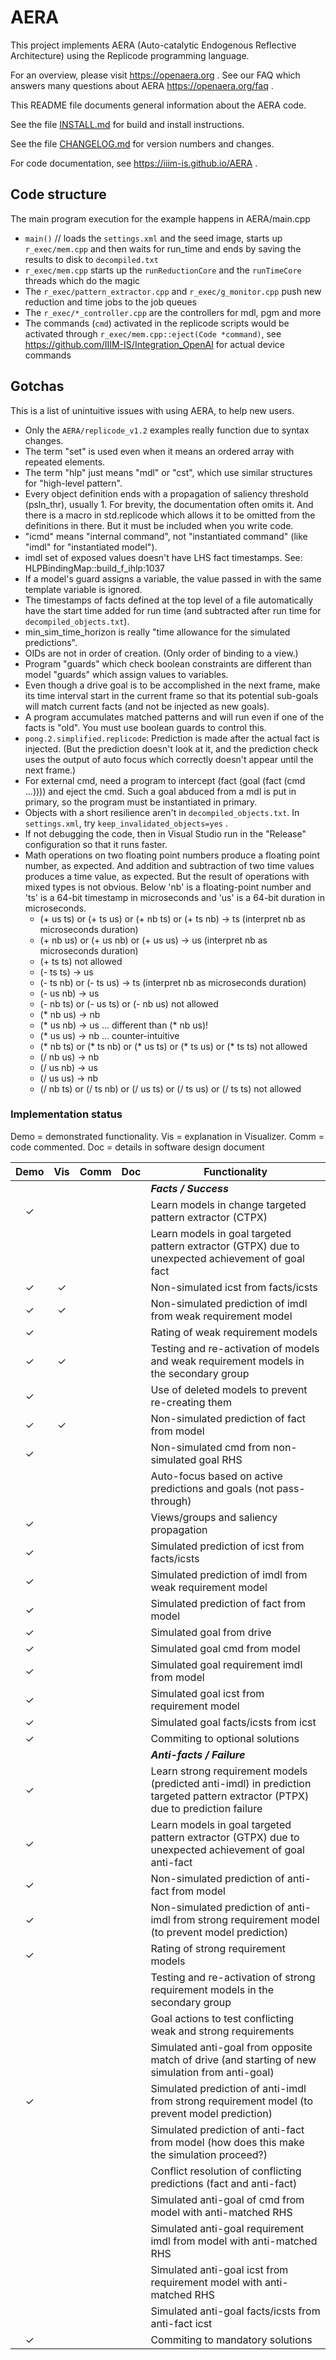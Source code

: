 # AERA

This project implements AERA (Auto-catalytic Endogenous Reflective Architecture) using the Replicode
programming language.

For an overview, please visit https://openaera.org . See our FAQ which answers many questions about AERA https://openaera.org/faq .

This README file documents general information about the AERA code.

See the file [INSTALL.md](https://github.com/IIIM-IS/AERA/blob/master/INSTALL.md) for build and install instructions.

See the file [CHANGELOG.md](https://github.com/IIIM-IS/AERA/blob/master/CHANGELOG.md) for version numbers and changes.

For code documentation, see https://iiim-is.github.io/AERA .

## Code structure
The main program execution for the example happens in AERA/main.cpp
- `main()` // loads the `settings.xml` and the seed image, starts up `r_exec/mem.cpp` and then waits for run_time and ends by saving the results to disk to `decompiled.txt`
- `r_exec/mem.cpp` starts up the `runReductionCore` and the `runTimeCore` threads which do the magic
- The `r_exec/pattern_extractor.cpp` and `r_exec/g_monitor.cpp` push new reduction and time jobs to the job queues
- The `r_exec/*_controller.cpp` are the controllers for mdl, pgm and more
- The commands (`cmd`) activated in the replicode scripts would be activated through `r_exec/mem.cpp::eject(Code *command)`, see https://github.com/IIIM-IS/Integration_OpenAI for actual device commands

## Gotchas
This is a list of unintuitive issues with using AERA, to help new users.

* Only the `AERA/replicode_v1.2` examples really function due to syntax changes.
* The term "set" is used even when it means an ordered array with repeated elements.
* The term "hlp" just means "mdl" or "cst", which use similar structures for "high-level pattern".
* Every object definition ends with a propagation of saliency threshold (psln_thr), usually 1.
  For brevity, the documentation often omits it. And there is a macro in std.replicode which allows it to be
  omitted from the definitions in there. But it must be included when you write code.
* "icmd" means "internal command", not "instantiated command" (like "imdl" for "instantiated model").
* imdl set of exposed values doesn't have LHS fact timestamps. See: HLPBindingMap::build_f_ihlp:1037
* If a model's guard assigns a variable, the value passed in with the same template variable is ignored.
* The timestamps of facts defined at the top level of a file automatically have the start time added for run time 
  (and subtracted after run time for `decompiled_objects.txt`).
* min_sim_time_horizon is really "time allowance for the simulated predictions".
* OIDs are not in order of creation. (Only order of binding to a view.)
* Program "guards" which check boolean constraints are different than model "guards" which assign values to variables.
* Even though a drive goal is to be accomplished in the next frame, make its time interval start in the current frame
  so that its potential sub-goals will match current facts (and not be injected as new goals).
* A program accumulates matched patterns and will run even if one of the facts is "old". You must use boolean guards to control this.
* `pong.2.simplified.replicode`: Prediction is made after the actual fact is injected. (But the prediction doesn't look at it,
  and the prediction check uses the output of auto focus which correctly doesn't appear until the next frame.)
* For external cmd, need a program to intercept (fact (goal (fact (cmd ...)))) and eject the cmd.
  Such a goal abduced from a mdl is put in primary, so the program must be instantiated in primary.
* Objects with a short resilience aren't in `decompiled_objects.txt`. In `settings.xml`, try `keep_invalidated_objects=yes` .
* If not debugging the code, then in Visual Studio run in the "Release" configuration so that it runs faster.
* Math operations on two floating point numbers produce a floating point number, as expected. And addition
  and subtraction of two time values produces a time value, as expected. But the result of operations with
  mixed types is not obvious. Below 'nb' is a floating-point number and 'ts' is a 64-bit timestamp in microseconds
  and 'us' is a 64-bit duration in microseconds.
  - (+ us ts) or (+ ts us) or (+ nb ts) or (+ ts nb) -> ts (interpret nb as microseconds duration)
  - (+ nb us) or (+ us nb) or (+ us us) -> us (interpret nb as microseconds duration)
  - (+ ts ts) not allowed
  - (- ts ts) -> us
  - (- ts nb) or (- ts us) -> ts (interpret nb as microseconds duration)
  - (- us nb) -> us
  - (- nb ts) or (- us ts) or (- nb us) not allowed
  - (* nb us) -> nb
  - (* us nb) -> us ... different than (* nb us)!
  - (* us us) -> nb ... counter-intuitive
  - (* nb ts) or (* ts nb) or (* us ts) or (* ts us) or (* ts ts) not allowed
  - (/ nb us) -> nb
  - (/ us nb) -> us
  - (/ us us) -> nb
  - (/ nb ts) or (/ ts nb) or (/ us ts) or (/ ts us) or (/ ts ts) not allowed

### Implementation status
Demo = demonstrated functionality. Vis = explanation in Visualizer. Comm = code commented. Doc = details in software design document

| Demo | Vis | Comm | Doc | Functionality
|:----:|:---:|:----:|:---:| -------------
|      |     |      |     | **_Facts / Success_**
| ✓    |     |      |     | Learn models in change targeted pattern extractor (CTPX)
|      |     |      |     | Learn models in goal targeted pattern extractor (GTPX) due to unexpected achievement of goal fact
| ✓    | ✓   |      |     | Non-simulated icst from facts/icsts
| ✓    | ✓   |      |     | Non-simulated prediction of imdl from weak requirement model
| ✓    |     |      |     | Rating of weak requirement models
| ✓    | ✓   |      |     | Testing and re-activation of models and weak requirement models in the secondary group
| ✓    |     |      |     | Use of deleted models to prevent re-creating them
| ✓    | ✓   |      |     | Non-simulated prediction of fact from model
| ✓    |     |      |     | Non-simulated cmd from non-simulated goal RHS
|      |     |      |     | Auto-focus based on active predictions and goals (not pass-through)
| ✓    |     |      |     | Views/groups and saliency propagation
| ✓    |     |      |     | Simulated prediction of icst from facts/icsts
| ✓    |     |      |     | Simulated prediction of imdl from weak requirement model
| ✓    |     |      |     | Simulated prediction of fact from model
| ✓    |     |      |     | Simulated goal from drive
| ✓    |     |      |     | Simulated goal cmd from model
| ✓    |     |      |     | Simulated goal requirement imdl from model
| ✓    |     |      |     | Simulated goal icst from requirement model
| ✓    |     |      |     | Simulated goal facts/icsts from icst
| ✓    |     |      |     | Commiting to optional solutions
|      |     |      |     | **_Anti-facts / Failure_**
| ✓    |     |      |     | Learn strong requirement models (predicted anti-imdl) in prediction targeted pattern extractor (PTPX) due to prediction failure
| ✓    |     |      |     | Learn models in goal targeted pattern extractor (GTPX) due to unexpected achievement of goal anti-fact
| ✓    |     |      |     | Non-simulated prediction of anti-fact from model
| ✓    |     |      |     | Non-simulated prediction of anti-imdl from strong requirement model (to prevent model prediction)
| ✓    |     |      |     | Rating of strong requirement models
|      |     |      |     | Testing and re-activation of strong requirement models in the secondary group
|      |     |      |     | Goal actions to test conflicting weak and strong requirements
|      |     |      |     | Simulated anti-goal from opposite match of drive (and starting of new simulation from anti-goal)
| ✓    |     |      |     | Simulated prediction of anti-imdl from strong requirement model (to prevent model prediction)
|      |     |      |     | Simulated prediction of anti-fact from model (how does this make the simulation proceed?)
|      |     |      |     | Conflict resolution of conflicting predictions (fact and anti-fact)
|      |     |      |     | Simulated anti-goal of cmd from model with anti-matched RHS
|      |     |      |     | Simulated anti-goal requirement imdl from model with anti-matched RHS
|      |     |      |     | Simulated anti-goal icst from requirement model with anti-matched RHS
|      |     |      |     | Simulated anti-goal facts/icsts from anti-fact icst
| ✓    |     |      |     | Commiting to mandatory solutions
